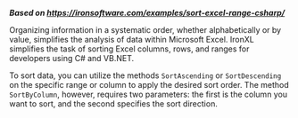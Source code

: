 ***Based on <https://ironsoftware.com/examples/sort-excel-range-csharp/>***

Organizing information in a systematic order, whether alphabetically or by value, simplifies the analysis of data within Microsoft Excel. IronXL simplifies the task of sorting Excel columns, rows, and ranges for developers using C# and VB.NET.

To sort data, you can utilize the methods `SortAscending` or `SortDescending` on the specific range or column to apply the desired sort order. The method `SortByColumn`, however, requires two parameters: the first is the column you want to sort, and the second specifies the sort direction.